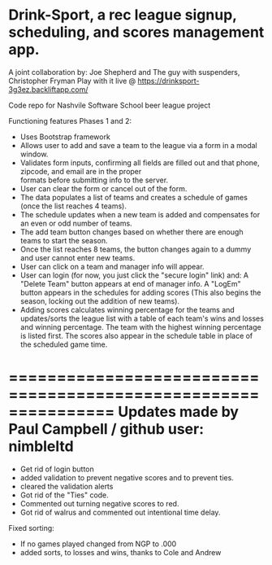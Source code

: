 Drink-Sport, a rec league signup, scheduling, and scores management app.
===========

A joint collaboration by:
Joe Shepherd
  and
The guy with suspenders, Christopher Fryman
Play with it live @ https://drinksport-3g3ez.backliftapp.com/

Code repo for Nashvile Software School beer league project

Functioning features 
Phases 1 and 2:
- Uses Bootstrap framework
- Allows user to add and save a team to the league via a form in a modal window.
- Validates form inputs, confirming all fields are filled out and that phone, zipcode, and email are in the proper          
  formats before submitting info to the server.
- User can clear the form or cancel out of the form.
- The data populates a list of teams and creates a schedule of games (once the list reaches 4 teams). 
- The schedule updates when a new team is added and compensates for an even or odd number of teams.
- The add team button changes based on whether there are enough teams to start the season. 
- Once the list reaches 8 teams, the button changes again to a dummy and user cannot enter new teams.
- User can click on a team and manager info will appear.
- User can login (for now, you just click the "secure login" link) and:
  A "Delete Team" button appears at end of manager info.
  A "LogEm" button appears in the schedules for adding scores (This also begins the season, locking out 
  the addition of new teams).
- Adding scores calculates winning percentage for the teams and updates/sorts the league list with a table of 
  each team's wins and losses and winning percentage. The team with the highest winning percentage is listed first.
  The scores also appear in the schedule table in place of the scheduled game time. 

===============================================================
Updates made by Paul Campbell / github user: nimbleltd
==========
- Get rid of login button
- added validation to prevent negative scores and to prevent ties.
- cleared the validation alerts
- Got rid of the "Ties" code.
- Commented out turning negative scores to red.
- Got rid of walrus and commented out intentional time delay.  

Fixed sorting:
- If no games played changed from NGP to .000
- added sorts, to losses and wins, thanks to Cole and Andrew

